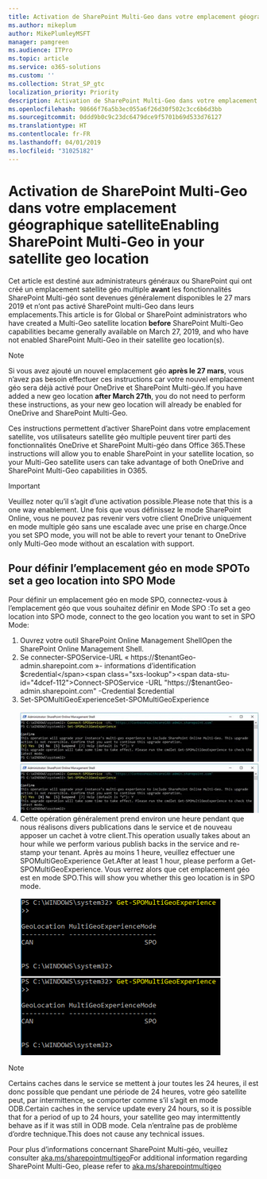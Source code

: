 ```yaml
---
title: Activation de SharePoint Multi-Geo dans votre emplacement géographique satellite
ms.author: mikeplum
author: MikePlumleyMSFT
manager: pamgreen
ms.audience: ITPro
ms.topic: article
ms.service: o365-solutions
ms.custom: ''
ms.collection: Strat_SP_gtc
localization_priority: Priority
description: Activation de SharePoint Multi-Geo dans votre emplacement satellite géographique.
ms.openlocfilehash: 98666f76a5b3ec055a6f26d30f502c3cc6b6d3bb
ms.sourcegitcommit: 0ddd9b0c9c23dc6479dce9f5701b69d533d76127
ms.translationtype: HT
ms.contentlocale: fr-FR
ms.lasthandoff: 04/01/2019
ms.locfileid: "31025182"
---
```

# <a name="enabling-sharepoint-multi-geo-in-your-satellite-geo-location"></a><span data-ttu-id="4dcef-103">Activation de SharePoint Multi-Geo dans votre emplacement géographique satellite</span><span class="sxs-lookup"><span data-stu-id="4dcef-103">Enabling SharePoint Multi-Geo in your satellite geo location</span></span>

<span data-ttu-id="4dcef-104">Cet article est destiné aux administrateurs généraux ou SharePoint qui ont créé un emplacement satellite géo multiple **avant** les fonctionnalités SharePoint Multi-géo sont devenues généralement disponibles le 27 mars 2019 et n’ont pas activé SharePoint multi-Geo dans leurs emplacements.</span><span class="sxs-lookup"><span data-stu-id="4dcef-104">This article is for Global or SharePoint administrators who have created a Multi-Geo satellite location **before** SharePoint Multi-Geo capabilities became generally available on March 27, 2019, and who have not enabled SharePoint Multi-Geo in their satellite geo location(s).</span></span> 

>[!Note]
><span data-ttu-id="4dcef-105">Si vous avez ajouté un nouvel emplacement géo **après le 27 mars**, vous n’avez pas besoin effectuer ces instructions car votre nouvel emplacement géo sera déjà activé pour OneDrive et SharePoint Multi-géo.</span><span class="sxs-lookup"><span data-stu-id="4dcef-105">If you have added a new geo location **after March 27th**, you do not need to perform these instructions, as your new geo location will already be enabled for OneDrive and SharePoint Multi-Geo.</span></span>

<span data-ttu-id="4dcef-106">Ces instructions permettent d’activer SharePoint dans votre emplacement satellite, vos utilisateurs satellite géo multiple peuvent tirer parti des fonctionnalités OneDrive et SharePoint Multi-géo dans Office 365.</span><span class="sxs-lookup"><span data-stu-id="4dcef-106">These instructions will allow you to enable SharePoint in your satellite location, so your Multi-Geo satellite users can take advantage of both OneDrive and SharePoint Multi-Geo capabilities in O365.</span></span> 

>[!IMPORTANT]
><span data-ttu-id="4dcef-107">Veuillez noter qu’il s’agit d’une activation possible.</span><span class="sxs-lookup"><span data-stu-id="4dcef-107">Please note that this is a one way enablement.</span></span> <span data-ttu-id="4dcef-108">Une fois que vous définissez le mode SharePoint Online, vous ne pouvez pas revenir vers votre client OneDrive uniquement en mode multiple géo sans une escalade avec une prise en charge.</span><span class="sxs-lookup"><span data-stu-id="4dcef-108">Once you set SPO mode, you will not be able to revert your tenant to OneDrive only Multi-Geo mode without an escalation with support.</span></span> 

## <a name="to-set-a-geo-location-into-spo-mode"></a><span data-ttu-id="4dcef-109">Pour définir l’emplacement géo en mode SPO</span><span class="sxs-lookup"><span data-stu-id="4dcef-109">To set a geo location into SPO Mode</span></span>

<span data-ttu-id="4dcef-110">Pour définir un emplacement géo en mode SPO, connectez-vous à l’emplacement géo que vous souhaitez définir en Mode SPO :</span><span class="sxs-lookup"><span data-stu-id="4dcef-110">To set a geo location into SPO mode, connect to the geo location you want to set in SPO Mode:</span></span>

1.  <span data-ttu-id="4dcef-111">Ouvrez votre outil SharePoint Online Management Shell</span><span class="sxs-lookup"><span data-stu-id="4dcef-111">Open the SharePoint Online Management Shell.</span></span> 
2.  <span data-ttu-id="4dcef-112">Se connecter-SPOService-URL « https://$tenantGeo-admin.sharepoint.com »- informations d’identification $credential</span><span class="sxs-lookup"><span data-stu-id="4dcef-112">Connect-SPOService -URL "https://$tenantGeo-admin.sharepoint.com" -Credential $credential</span></span>
3.  <span data-ttu-id="4dcef-113">Set-SPOMultiGeoExperience</span><span class="sxs-lookup"><span data-stu-id="4dcef-113">Set-SPOMultiGeoExperience</span></span></br></br>
<span data-ttu-id="4dcef-114">![Set-SPOMultiGeoExperience](media/Set-SPO-MultiGeo.jpg)</span><span class="sxs-lookup"><span data-stu-id="4dcef-114">![Set-SPOMultiGeoExperience](media/Set-SPO-MultiGeo.jpg)</span></span>
4.  <span data-ttu-id="4dcef-115">Cette opération généralement prend environ une heure pendant que nous réalisons divers publications dans le service et de nouveau apposer un cachet à votre client.</span><span class="sxs-lookup"><span data-stu-id="4dcef-115">This operation usually takes about an hour while we perform various publish backs in the service and re-stamp your tenant.</span></span> <span data-ttu-id="4dcef-116">Après au moins 1 heure, veuillez effectuer une SPOMultiGeoExperience Get.</span><span class="sxs-lookup"><span data-stu-id="4dcef-116">After at least 1 hour, please perform a Get-SPOMultiGeoExperience.</span></span>  <span data-ttu-id="4dcef-117">Vous verrez alors que cet emplacement géo est en mode SPO.</span><span class="sxs-lookup"><span data-stu-id="4dcef-117">This will show you whether this geo location is in SPO mode.</span></span></br></br>
<span data-ttu-id="4dcef-118">![Set-SPOMultiGeoExperience](media/Get-SPO-MultiGeo.jpg)</span><span class="sxs-lookup"><span data-stu-id="4dcef-118">![Set-SPOMultiGeoExperience](media/Get-SPO-MultiGeo.jpg)</span></span>

 
 
 
>[!Note]
><span data-ttu-id="4dcef-119">Certains caches dans le service se mettent à jour toutes les 24 heures, il est donc possible que pendant une période de 24 heures, votre géo satellite peut, par intermittence, se comporter comme s’il s’agit en mode ODB.</span><span class="sxs-lookup"><span data-stu-id="4dcef-119">Certain caches in the service update every 24 hours, so it is possible that for a period of up to 24 hours, your satellite geo may intermittently behave as if it was still in ODB mode.</span></span> <span data-ttu-id="4dcef-120">Cela n’entraîne pas de problème d’ordre technique.</span><span class="sxs-lookup"><span data-stu-id="4dcef-120">This does not cause any technical issues.</span></span> 
 
<span data-ttu-id="4dcef-121">Pour plus d’informations concernant SharePoint Multi-géo, veuillez consulter [aka.ms/sharepointmultigeo](https://docs.microsoft.com/fr-FR/office365/enterprise/multi-geo-capabilities-in-onedrive-and-sharepoint-online-in-office-365)</span><span class="sxs-lookup"><span data-stu-id="4dcef-121">For additional information regarding SharePoint Multi-Geo, please refer to [aka.ms/sharepointmultigeo](https://docs.microsoft.com/fr-FR/office365/enterprise/multi-geo-capabilities-in-onedrive-and-sharepoint-online-in-office-365)</span></span>


